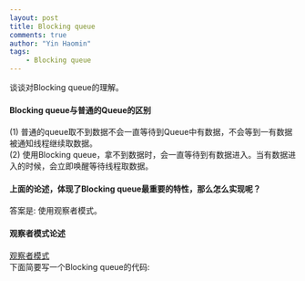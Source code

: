 ```yaml
---
layout: post
title: Blocking queue
comments: true
author: "Yin Haomin"
tags:
    - Blocking queue
---
```


谈谈对Blocking queue的理解。<br>
#### Blocking queue与普通的Queue的区别<br>
(1) 普通的queue取不到数据不会一直等待到Queue中有数据，不会等到一有数据被通知线程继续取数据。<br>
(2) 使用Blocking queue，拿不到数据时，会一直等待到有数据进入。当有数据进入的时候，会立即唤醒等待线程取数据。<br>
#### 上面的论述，体现了Blocking queue最重要的特性，那么怎么实现呢？<br>
答案是: 使用观察者模式。<br>
#### 观察者模式论述
[观察者模式](http://digbase.yinhaomin.com/2017/01/16/设计模式之观察者模式/)<br>
下面简要写一个Blocking queue的代码:<br>

